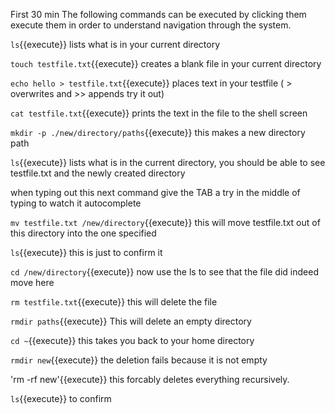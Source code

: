 First 30 min
The following commands can be executed by clicking them
execute them in order to understand navigation through the system.

`ls`{{execute}} lists what is in your current directory

`touch testfile.txt`{{execute}} creates a blank file in your current directory

`echo hello > testfile.txt`{{execute}} places text in your testfile ( > overwrites and >> appends try it out)

`cat testfile.txt`{{execute}} prints the text in the file to the shell screen

`mkdir -p ./new/directory/paths`{{execute}} this makes a new directory path

`ls`{{execute}} lists what is in the current directory, you should be able to see testfile.txt and the newly created directory

when typing out this next command give the TAB a try in the middle of typing to watch it autocomplete

`mv testfile.txt /new/directory`{{execute}} this will move testfile.txt out of this directory into the one specified

`ls`{{execute}} this is just to confirm it

`cd /new/directory`{{execute}} now use the ls to see that the file did indeed move here


`rm testfile.txt`{{execute}} this will delete the file

`rmdir paths`{{execute}} This will delete an empty directory

`cd ~`{{execute}} this takes you back to your home directory

`rmdir new`{{execute}} the deletion fails because it is not empty

'rm -rf new'{{execute}} this forcably deletes everything recursively.

`ls`{{execute}} to confirm


